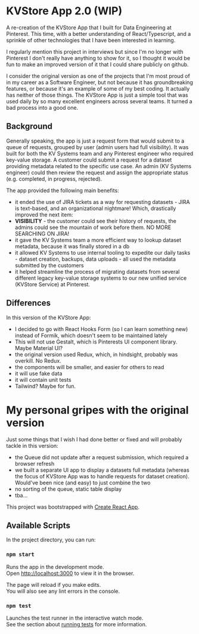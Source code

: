 # KVStore App 2.0 (WIP)

A re-creation of the KVStore App that I built for Data Engineering at Pinterest. This time, with a better understanding of React/Typescript, and a sprinkle of other technologies that I have been interested in learning.

I regularly mention this project in interviews but since I'm no longer with Pinterest I don't really have anything to show for it, so I thought it would be fun to make an improved version of it that I could share publicly on github.

I consider the original version as one of the projects that I'm most proud of in my career as a Software Engineer, but not because it has groundbreaking features, or because it's an example of some of my best coding. It actually has neither of those things. The KVStore App is just a simple tool that was used daily by so many excellent engineers across several teams. It turned a bad process into a good one.

## Background
Generally speaking, the app is just a request form that would submit to a queue of requests, grouped by user (admin users had full visibility). It was built for both the KV Systems team and any Pinterest engineer who required key-value storage. A customer could submit a request for a dataset providing metadata related to the specific use case. An admin (KV Systems engineer) could then review the request and assign the appropriate status (e.g. completed, in progress, rejected). 

The app provided the following main benefits:
* it ended the use of JIRA tickets as a way for requesting datasets - JIRA is text-based, and an organizational nightmare! Which, drastically improved the next item:
* **VISIBILITY** - the customer could see their history of requests, the admins could see the mountain of work before them. NO MORE SEARCHING ON JIRA!
* it gave the KV Systems team a more efficient way to lookup dataset metadata, because it was finally stored in a db
* it allowed KV Systems to use internal tooling to expedite our daily tasks - dataset creation, backups, data uploads - all used the metadata submitted by the customers
* it helped streamline the process of migrating datasets from several different legacy key-value storage systems to our new unified service (KVStore Service) at Pinterest.

## Differences
In this version of the KVStore App:
* I decided to go with React Hooks Form (so I can learn something new) instead of Formik, which doesn't seem to be maintained lately
* This will not use Gestalt, which is Pinterests UI component library. Maybe Material UI?
* the original version used Redux, which, in hindsight, probably was overkill. No Redux.
* the components will be smaller, and easier for others to read
* it will use fake data
* it will contain unit tests
* Tailwind? Maybe for fun.

# My personal gripes with the original version
Just some things that I wish I had done better or fixed and will probably tackle in this version:
* the Queue did not update after a request submission, which required a browser refresh
* we built a separate UI app to display a datasets full metadata (whereas the focus of KVStore App was to handle requests for dataset creation). Would've been nice (and easy) to just combine the two
* no sorting of the queue, static table display
* tba...

This project was bootstrapped with [Create React App](https://github.com/facebook/create-react-app).

## Available Scripts

In the project directory, you can run:

### `npm start`

Runs the app in the development mode.\
Open [http://localhost:3000](http://localhost:3000) to view it in the browser.

The page will reload if you make edits.\
You will also see any lint errors in the console.

### `npm test`

Launches the test runner in the interactive watch mode.\
See the section about [running tests](https://facebook.github.io/create-react-app/docs/running-tests) for more information.

